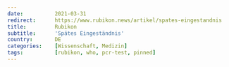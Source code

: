 ```yaml
---
date:          2021-03-31
redirect:      https://www.rubikon.news/artikel/spates-eingestandnis
title:         Rubikon
subtitle:      'Spätes Eingeständnis'
country:       DE
categories:    [Wissenschaft, Medizin]
tags:          [rubikon, who, pcr-test, pinned]
---
```

